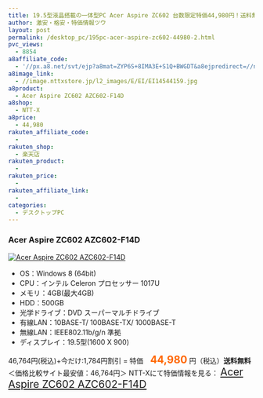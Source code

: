 ```yaml
---
title: 19.5型液晶搭載の一体型PC Acer Aspire ZC602 台数限定特価44,980円！送料無料！
author: 激安・格安・特価情報ツウ
layout: post
permalink: /desktop_pc/195pc-acer-aspire-zc602-44980-2.html
pvc_views:
  - 8854
a8affiliate_code:
  - '//px.a8.net/svt/ejp?a8mat=ZYP6S+8IMA3E+S1Q+BWGDT&a8ejpredirect=//nttxstore.jp/_II_EI14544159'
a8image_link:
  - //image.nttxstore.jp/l2_images/E/EI/EI14544159.jpg
a8product:
  - Acer Aspire ZC602 AZC602-F14D
a8shop:
  - NTT-X
a8price:
  - 44,980
rakuten_affiliate_code:
  -
rakuten_shop:
  - 楽天店
rakuten_product:
  -
rakuten_price:
  -
rakuten_affiliate_link:
  -
categories:
  - デスクトップPC
---
```

### Acer Aspire ZC602 AZC602-F14D

<div class="img-bg2 img_L">
  <a title="Acer Aspire ZC602 AZC602-F14D" href="//px.a8.net/svt/ejp?a8mat=ZYP6S+8IMA3E+S1Q+BWGDT&a8ejpredirect=//nttxstore.jp/_II_EI14544159" target="_blank"><img src="//i1.wp.com/image.nttxstore.jp/l2_images/E/EI/EI14544159.jpg?resize=120%2C120" border="0" alt="Acer Aspire ZC602 AZC602-F14D" style="border: 0pt none;" data-recalc-dims="1" /></a>
</div>

<!--more-->

  * OS：Windows 8 (64bit)
  * CPU：インテル Celeron プロセッサー 1017U
  * メモリ：4GB(最大4GB)
  * HDD：500GB
  * 光学ドライブ：DVD スーパーマルチドライブ
  * 有線LAN：10BASE-T/ 100BASE-TX/ 1000BASE-T
  * 無線LAN：IEEE802.11b/g/n 準拠
  * ディスプレイ：19.5型(1600 X 900)

46,764円(税込)+今だけ:1,784円割引 = 特価　<span style="color: #ff6600; font-size: 150%;"><strong>44,980</strong></span> 円（税込）**送料無料** ＜価格比較サイト最安値：46,764円＞
NTT-Xにて特価情報を見る： <span style="font-size: 150%;"><a href="//px.a8.net/svt/ejp?a8mat=ZYP6S+8IMA3E+S1Q+BWGDT&a8ejpredirect=//nttxstore.jp/_II_EI14544159" target="_blank">Acer Aspire ZC602 AZC602-F14D</a></span>